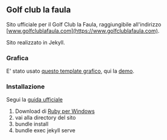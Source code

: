 ## Golf club la faula

Sito ufficiale per il Golf Club la Faula, raggiungibile all'indirizzo [www.golfclublafaula.com](https://www.golfclublafaula.com).

Sito realizzato in Jekyll.


### Grafica
E' stato usato [questo template grafico](http://jekyllthemes.org/themes/spectral/), qui la [demo](http://arkadianriver.github.io/spectral/).

### Installazione
Segui la [guida ufficiale](https://jekyllrb.com/tutorials/video-walkthroughs/)
1. Download di [Ruby per Windows](https://www.youtube.com/watch?v=LfP7Y9Ja6Qc&list=PLLAZ4kZ9dFpOPV5C5Ay0pHaa0RJFhcmcB&index=4)
2. vai alla directory del sito
3. bundle install
4. bundle exec jekyll serve